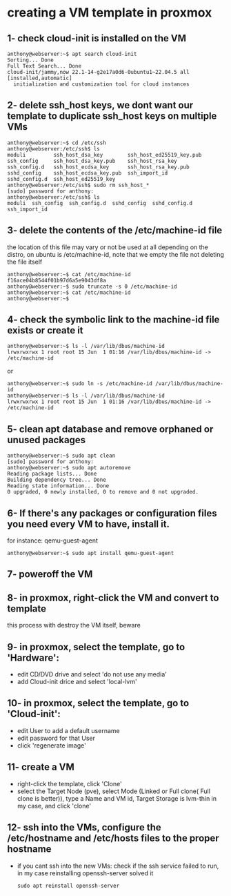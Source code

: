 # creating a VM template in proxmox
## 1- check cloud-init is installed on the VM
```
anthony@webserver:~$ apt search cloud-init
Sorting... Done
Full Text Search... Done
cloud-init/jammy,now 22.1-14-g2e17a0d6-0ubuntu1~22.04.5 all [installed,automatic]
  initialization and customization tool for cloud instances
```
## 2- delete ssh_host keys, we dont want our template to duplicate ssh_host keys on multiple VMs
```
anthony@webserver:~$ cd /etc/ssh
anthony@webserver:/etc/ssh$ ls
moduli         ssh_host_dsa_key        ssh_host_ed25519_key.pub
ssh_config     ssh_host_dsa_key.pub    ssh_host_rsa_key
ssh_config.d   ssh_host_ecdsa_key      ssh_host_rsa_key.pub
sshd_config    ssh_host_ecdsa_key.pub  ssh_import_id
sshd_config.d  ssh_host_ed25519_key
anthony@webserver:/etc/ssh$ sudo rm ssh_host_*
[sudo] password for anthony: 
anthony@webserver:/etc/ssh$ ls
moduli  ssh_config  ssh_config.d  sshd_config  sshd_config.d  ssh_import_id
```
## 3- delete the contents of the /etc/machine-id file
the location of this file may vary or not be used at all depending on the distro, on ubuntu is /etc/machine-id, note that we empty the file not deleting the file itself
```
anthony@webserver:~$ cat /etc/machine-id
f16ace04b8544f01b97d6a5e9043df8a
anthony@webserver:~$ sudo truncate -s 0 /etc/machine-id 
anthony@webserver:~$ cat /etc/machine-id
anthony@webserver:~$ 

```
## 4- check the symbolic link to the machine-id file exists or create it
```
anthony@webserver:~$ ls -l /var/lib/dbus/machine-id 
lrwxrwxrwx 1 root root 15 Jun  1 01:16 /var/lib/dbus/machine-id -> /etc/machine-id
```
or
```
anthony@webserver:~$ sudo ln -s /etc/machine-id /var/lib/dbus/machine-id  
anthony@webserver:~$ ls -l /var/lib/dbus/machine-id 
lrwxrwxrwx 1 root root 15 Jun  1 01:16 /var/lib/dbus/machine-id -> /etc/machine-id

```
## 5- clean apt database and remove orphaned or unused packages
```
anthony@webserver:~$ sudo apt clean
[sudo] password for anthony: 
anthony@webserver:~$ sudo apt autoremove
Reading package lists... Done
Building dependency tree... Done
Reading state information... Done
0 upgraded, 0 newly installed, 0 to remove and 0 not upgraded.
```
## 6- If there's any packages or configuration files you need every VM to have, install it.
for instance: qemu-guest-agent
```
anthony@webserver:~$ sudo apt install qemu-guest-agent 

```
## 7- poweroff the VM

## 8- in proxmox, right-click the VM and convert to template
this process with destroy the VM itself, beware

## 9- in proxmox, select the template, go to 'Hardware': 
  - edit CD/DVD drive and select 'do not use any media'
  - add Cloud-init drice and select 'local-lvm'

## 10- in proxmox, select the template, go to 'Cloud-init': 
  - edit User to add a default username
  - edit password for that User
  - click 'regenerate image'

## 11- create a VM
  - right-click the template, click 'Clone'
  - select the Target Node (pve), select Mode (Linked or Full clone( Full clone is better)), type a Name and VM id, Target Storage is lvm-thin in my case, and click 'clone'

## 12- ssh into the VMs, configure the /etc/hostname and /etc/hosts files to the proper hostname
  - if you cant ssh into the new VMs:
    check if the ssh service failed to run, in my case reinstalling openssh-server solved it
    ```
    sudo apt reinstall openssh-server
    ```
    



